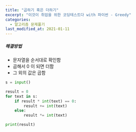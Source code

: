 ```yaml
---
title: "곱하기 혹은 더하기"
excerpt: "이것이 취업을 위한 코딩테스트다 with 파이썬 - Greedy"
categories:
  - 알고리즘 문제풀기
last_modified_at: 2021-01-11
---
```


##### 해결방법

- 문자열을 순서대로 확인함
- 곱해서 0 이 되면 더함
- 그 외의 값은 곱함

```python
s = input()

result = 0
for text in s:
    if result * int(text) == 0:
        result += int(text)
    else:
        result *= int(text)

print(result)
```

